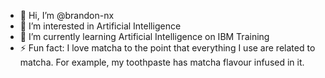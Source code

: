 - 👋 Hi, I’m @brandon-nx
- 👀 I’m interested in Artificial Intelligence
- 🌱 I’m currently learning Artificial Intelligence on IBM Training 
- ⚡ Fun fact: I love matcha to the point that everything I use are related to matcha. For example, my toothpaste has matcha flavour infused in it. 

<!---
brandon-nx/brandon-nx is a ✨ special ✨ repository because its `README.md` (this file) appears on your GitHub profile.
You can click the Preview link to take a look at your changes.
--->
